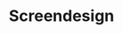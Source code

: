 ---
title: Screendesign
layout: veranstaltung
studiengang: Modul im <a href="https://www.medieninformatik.th-koeln.de/">Medieninformatik Bachelor</a>
weitere-infos: 3. Fachsemester
angeboten-im: jeweils im Wintersemester
website: https://th-koeln.github.io/mi-bachelor-screendesign/
tags: screendesign, webdesign, frontend, simplicity
published: true
---